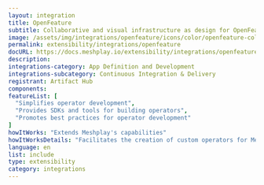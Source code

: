 ```yaml
---
layout: integration
title: OpenFeature
subtitle: Collaborative and visual infrastructure as design for OpenFeature
image: /assets/img/integrations/openfeature/icons/color/openfeature-color.svg
permalink: extensibility/integrations/openfeature
docURL: https://docs.meshplay.io/extensibility/integrations/openfeature
description: 
integrations-category: App Definition and Development
integrations-subcategory: Continuous Integration & Delivery
registrant: Artifact Hub
components: 
featureList: [
  "Simplifies operator development",
  "Provides SDKs and tools for building operators",
  "Promotes best practices for operator development"
]
howItWorks: "Extends Meshplay's capabilities"
howItWorksDetails: "Facilitates the creation of custom operators for Meshplay"
language: en
list: include
type: extensibility
category: integrations
---
```

